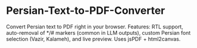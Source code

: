 # Persian-Text-to-PDF-Converter
Convert Persian text to PDF right in your browser. Features: RTL support, auto-removal of */# markers (common in LLM outputs), custom Persian font selection (Vazir, Kalameh), and live preview. Uses jsPDF + html2canvas.
